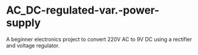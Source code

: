 # AC_DC-regulated-var.-power-supply
A beginner electronics project to convert 220V AC to 9V DC using a rectifier and voltage regulator.
